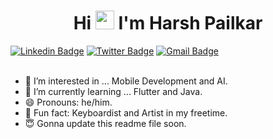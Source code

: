 <h1 align="center">Hi <img src="https://raw.githubusercontent.com/iampavangandhi/iampavangandhi/master/gifs/Hi.gif" width="30px"> I'm Harsh Pailkar</h1>

[![Linkedin Badge](https://img.shields.io/badge/-HarshPailkar-blue?style=social&logo=Linkedin&logoColor=blue&link=https://www.linkedin.com/in/harsh-pailkar)](https://www.linkedin.com/in/harsh-pailkar/)
[![Twitter Badge](http://img.shields.io/badge/-@harsh_pailkar-1ca0f1?style=social&logo=twitter&logoColor=blue&link=https://twitter.com/harsh_pailkar)](https://twitter.com/harsh_pailkar) 
[![Gmail Badge](https://img.shields.io/badge/-Gmail-c14438?style=social&logo=Gmail&logoColor=red&link=mailto:harsh.pailkar@gmail.com)](mailto:harsh.pailkar@gmail.com)
<br /> <br>

- 👀 I’m interested in ... Mobile Development and AI.
- 🌱 I’m currently learning ... Flutter and Java.
- 😄 Pronouns: he/him.
- 🌟 Fun fact: Keyboardist and Artist in my freetime.
- 😇 Gonna update this readme file soon.

<br>

